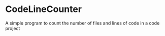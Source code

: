 # CodeLineCounter

A simple program to count the number of files and lines of code in a code project
